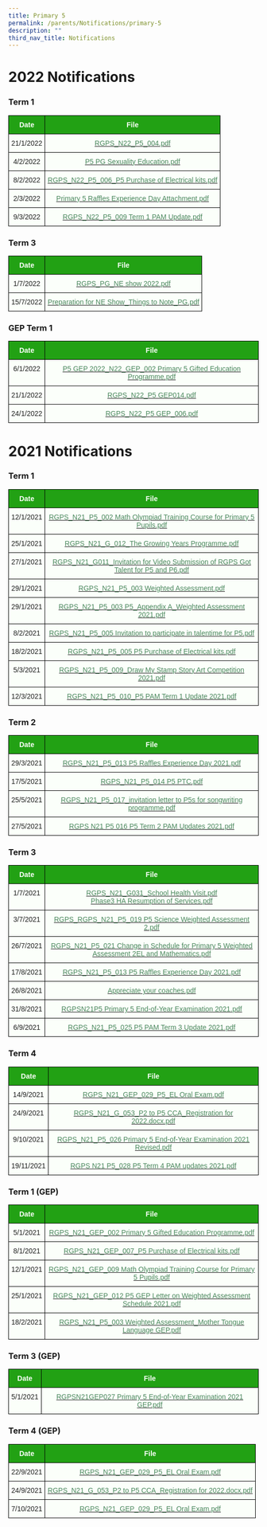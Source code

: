 ```yaml
---
title: Primary 5
permalink: /parents/Notifications/primary-5
description: ""
third_nav_title: Notifications
---
```

# 2022 Notifications

### Term 1

<style type="text/css">
.tg  {border-collapse:collapse;border-spacing:0;}
.tg td{border-color:black;border-style:solid;border-width:1px;font-family:Arial, sans-serif;font-size:14px;
  overflow:hidden;padding:10px 5px;word-break:normal;}
.tg th{border-color:black;border-style:solid;border-width:1px;font-family:Arial, sans-serif;font-size:14px;
  font-weight:normal;overflow:hidden;padding:10px 5px;word-break:normal;}
.tg .tg-pk3b{background-color:#FBFFFA;color:#222;text-align:center;vertical-align:top}
.tg .tg-1h0n{background-color:#22A114;color:#FBFFFA;font-weight:bold;text-align:center;vertical-align:top}
.tg .tg-gbal{background-color:#FBFFFA;color:#49875C;text-align:center;text-decoration:underline;vertical-align:top}
</style>
<table class="tg">
<thead>
  <tr>
    <th class="tg-1h0n">Date</th>
    <th class="tg-1h0n">File</th>
  </tr>
</thead>
<tbody>
  <tr>
    <td class="tg-pk3b">21/1/2022</td>
    <td class="tg-gbal"><a href="/files/RGPS_N22_P5_004.pdf"><span style="font-weight:400;color:#49875C">RGPS_N22_P5_004.pdf</span></a><br></td>
  </tr>
  <tr>
    <td class="tg-pk3b">4/2/2022</td>
    <td class="tg-gbal"><a href="/files/P5%20PG%20Sexuality%20Education.pdf"><span style="font-weight:400;color:#49875C">P5 PG Sexuality Education.pdf</span></a><br></td>
  </tr>
  <tr>
    <td class="tg-pk3b">8/2/2022</td>
    <td class="tg-gbal"><a href="/files/RGPS_N22_P5_006_P5%20Purchase%20of%20Electrical%20kits.pdf"><span style="font-weight:400;color:#49875C">RGPS_N22_P5_006_P5 Purchase of Electrical kits.pdf</span></a><br></td>
  </tr>
  <tr>
    <td class="tg-pk3b">2/3/2022</td>
    <td class="tg-gbal"><a href="/files/Primary%205%20Raffles%20Experience%20Day%20Attachment.pdf"><span style="font-weight:400;color:#49875C">Primary 5 Raffles Experience Day Attachment.pdf</span></a><br></td>
  </tr>
  <tr>
    <td class="tg-pk3b">9/3/2022</td>
    <td class="tg-gbal"><a href="/files/RGPS_N22_P5_009%20Term%201%20PAM%20Update.pdf"><span style="font-weight:400;color:#49875C">RGPS_N22_P5_009 Term 1 PAM Update.pdf</span></a></td>
  </tr>
</tbody>
</table>

### Term 3 

<style type="text/css">
.tg  {border-collapse:collapse;border-spacing:0;}
.tg td{border-color:black;border-style:solid;border-width:1px;font-family:Arial, sans-serif;font-size:14px;
  overflow:hidden;padding:10px 5px;word-break:normal;}
.tg th{border-color:black;border-style:solid;border-width:1px;font-family:Arial, sans-serif;font-size:14px;
  font-weight:normal;overflow:hidden;padding:10px 5px;word-break:normal;}
.tg .tg-pk3b{background-color:#FBFFFA;color:#222;text-align:center;vertical-align:top}
.tg .tg-1h0n{background-color:#22A114;color:#FBFFFA;font-weight:bold;text-align:center;vertical-align:top}
.tg .tg-gbal{background-color:#FBFFFA;color:#49875C;text-align:center;text-decoration:underline;vertical-align:top}
</style>
<table class="tg">
<thead>
  <tr>
    <th class="tg-1h0n">Date</th>
    <th class="tg-1h0n">File</th>
  </tr>
</thead>
<tbody>
  <tr>
    <td class="tg-pk3b">1/7/2022</td>
    <td class="tg-gbal"><a href="/files/RGPS_PG_NE%20show%202022.pdf"><span style="font-weight:400;color:#49875C">RGPS_PG_NE show 2022.pdf</span></a><br></td>
  </tr>
  <tr>
    <td class="tg-pk3b">15/7/2022</td>
    <td class="tg-gbal"><a href="/files/Preparation%20for%20NE%20Show_Things%20to%20Note_PG.pdf"><span style="font-weight:400;color:#49875C">Preparation for NE Show_Things to Note_PG.pdf</span></a></td>
  </tr>
</tbody>
</table>

### GEP Term 1

<style type="text/css">
.tg  {border-collapse:collapse;border-spacing:0;}
.tg td{border-color:black;border-style:solid;border-width:1px;font-family:Arial, sans-serif;font-size:14px;
  overflow:hidden;padding:10px 5px;word-break:normal;}
.tg th{border-color:black;border-style:solid;border-width:1px;font-family:Arial, sans-serif;font-size:14px;
  font-weight:normal;overflow:hidden;padding:10px 5px;word-break:normal;}
.tg .tg-pk3b{background-color:#FBFFFA;color:#222;text-align:center;vertical-align:top}
.tg .tg-1h0n{background-color:#22A114;color:#FBFFFA;font-weight:bold;text-align:center;vertical-align:top}
.tg .tg-gbal{background-color:#FBFFFA;color:#49875C;text-align:center;text-decoration:underline;vertical-align:top}
</style>
<table class="tg">
<thead>
  <tr>
    <th class="tg-1h0n">Date</th>
    <th class="tg-1h0n">File</th>
  </tr>
</thead>
<tbody>
  <tr>
    <td class="tg-pk3b">6/1/2022</td>
    <td class="tg-gbal"><a href="/files/P5%20GEP%202022_N22_GEP_002%20Primary%205%20Gifted%20Education%20Programme.pdf"><span style="font-weight:400;color:#49875C">P5 GEP 2022_N22_GEP_002 Primary 5 Gifted Education Programme.pdf</span></a><br></td>
  </tr>
  <tr>
    <td class="tg-pk3b">21/1/2022</td>
    <td class="tg-gbal"><a href="/files/RGPS_N22_P5%20GEP014.pdf"><span style="font-weight:400;color:#49875C">RGPS_N22_P5 GEP014.pdf</span></a><br></td>
  </tr>
  <tr>
    <td class="tg-pk3b">24/1/2022</td>
    <td class="tg-gbal"><a href="/files/RGPS_N22_P5%20GEP_006.pdf"><span style="font-weight:400;color:#49875C">RGPS_N22_P5 GEP_006.pdf</span></a></td>
  </tr>
</tbody>
</table>

# 2021 Notifications

### Term 1

<style type="text/css">
.tg  {border-collapse:collapse;border-spacing:0;}
.tg td{border-color:black;border-style:solid;border-width:1px;font-family:Arial, sans-serif;font-size:14px;
  overflow:hidden;padding:10px 5px;word-break:normal;}
.tg th{border-color:black;border-style:solid;border-width:1px;font-family:Arial, sans-serif;font-size:14px;
  font-weight:normal;overflow:hidden;padding:10px 5px;word-break:normal;}
.tg .tg-pk3b{background-color:#FBFFFA;color:#222;text-align:center;vertical-align:top}
.tg .tg-1h0n{background-color:#22A114;color:#FBFFFA;font-weight:bold;text-align:center;vertical-align:top}
.tg .tg-gbal{background-color:#FBFFFA;color:#49875C;text-align:center;text-decoration:underline;vertical-align:top}
</style>
<table class="tg">
<thead>
  <tr>
    <th class="tg-1h0n">Date  </th>
    <th class="tg-1h0n">File</th>
  </tr>
</thead>
<tbody>
  <tr>
    <td class="tg-pk3b">12/1/2021</td>
    <td class="tg-gbal"><a href="/files/RGPS_N21_P5_002%20Math%20Olympiad%20Training%20Course%20for%20Primary%205%20Pupils.pdf"><span style="font-weight:400;color:#49875C">RGPS_N21_P5_002 Math Olympiad Training Course for Primary 5 Pupils.pdf</span></a><span style="color:#222;background-color:#FBFFFA"> </span><br></td>
  </tr>
  <tr>
    <td class="tg-pk3b">25/1/2021</td>
    <td class="tg-gbal"><a href="/files/RGPS_N21_G_012_The%20Growing%20Years%20Programme.pdf"><span style="font-weight:400;color:#49875C">RGPS_N21_G_012_The Growing Years Programme.pdf</span></a><span style="color:#222;background-color:#FBFFFA"> </span><br></td>
  </tr>
  <tr>
    <td class="tg-pk3b">27/1/2021</td>
    <td class="tg-gbal"><a href="/files/RGPS_N21_G011_Invitation%20for%20Video%20Submission%20of%20RGPS%20Got%20Talent%20for%20P5%20and%20P6.pdf"><span style="font-weight:400;color:#49875C">RGPS_N21_G011_Invitation for Video Submission of RGPS Got Talent for P5 and P6.pdf</span></a><span style="color:#222;background-color:#FBFFFA"> </span><br></td>
  </tr>
  <tr>
    <td class="tg-pk3b">29/1/2021</td>
    <td class="tg-gbal"><a href="/files/RGPS_N21_P5_003%20Weighted%20Assessment.pdf"><span style="font-weight:400;color:#49875C">RGPS_N21_P5_003 Weighted Assessment.pdf</span></a><span style="color:#222;background-color:#FBFFFA"> </span><br></td>
  </tr>
  <tr>
    <td class="tg-pk3b">29/1/2021</td>
    <td class="tg-gbal"><a href="/files/RGPS_N21_P5_003%20P5_Appendix%20A_Weighted%20Assessment%202021.pdf"><span style="font-weight:400;color:#49875C">RGPS_N21_P5_003 P5_Appendix A_Weighted Assessment 2021.pdf</span></a><span style="color:#222;background-color:#FBFFFA"> </span><br></td>
  </tr>
  <tr>
    <td class="tg-pk3b">8/2/2021</td>
    <td class="tg-gbal"><a href="/files/RGPS_N21_P5_005%20Invitation%20to%20participate%20in%20talentime%20for%20P5.pdf"><span style="font-weight:400;color:#49875C">RGPS_N21_P5_005 Invitation to participate in talentime for P5.pdf</span></a><br></td>
  </tr>
  <tr>
    <td class="tg-pk3b">18/2/2021</td>
    <td class="tg-gbal"><a href="/files/RGPS_N21_P5_005%20P5%20Purchase%20of%20Electrical%20kits.pdf"><span style="font-weight:400;color:#49875C">RGPS_N21_P5_005 P5 Purchase of Electrical kits.pdf</span></a><br></td>
  </tr>
  <tr>
    <td class="tg-pk3b">5/3/2021</td>
    <td class="tg-gbal"><a href="/files/RGPS_N21_P5_009_Draw%20My%20Stamp%20Story%20Art%20Competition%202021.pdf"><span style="font-weight:400;color:#49875C">RGPS_N21_P5_009_Draw My Stamp Story Art Competition 2021.pdf</span></a><br></td>
  </tr>
  <tr>
    <td class="tg-pk3b">12/3/2021</td>
    <td class="tg-gbal"><a href="/files/RGPS_N21_P5_010_P5%20PAM%20Term%201%20Update%202021.pdf"><span style="font-weight:400;color:#49875C">RGPS_N21_P5_010_P5 PAM Term 1 Update 2021.pdf</span></a><br></td>
  </tr>
</tbody>
</table>

### Term 2
<style type="text/css">
.tg  {border-collapse:collapse;border-spacing:0;}
.tg td{border-color:black;border-style:solid;border-width:1px;font-family:Arial, sans-serif;font-size:14px;
  overflow:hidden;padding:10px 5px;word-break:normal;}
.tg th{border-color:black;border-style:solid;border-width:1px;font-family:Arial, sans-serif;font-size:14px;
  font-weight:normal;overflow:hidden;padding:10px 5px;word-break:normal;}
.tg .tg-pk3b{background-color:#FBFFFA;color:#222;text-align:center;vertical-align:top}
.tg .tg-1h0n{background-color:#22A114;color:#FBFFFA;font-weight:bold;text-align:center;vertical-align:top}
.tg .tg-gbal{background-color:#FBFFFA;color:#49875C;text-align:center;text-decoration:underline;vertical-align:top}
</style>
<table class="tg">
<thead>
  <tr>
    <th class="tg-1h0n">Date  </th>
    <th class="tg-1h0n">File</th>
  </tr>
</thead>
<tbody>
  <tr>
    <td class="tg-pk3b">29/3/2021</td>
    <td class="tg-gbal"><a href="/files/RGPS_N21_P5_013%20P5%20Raffles%20Experience%20Day%202021.pdf"><span style="font-weight:400;color:#49875C">RGPS_N21_P5_013 P5 Raffles Experience Day 2021.pdf</span></a><br></td>
  </tr>
  <tr>
    <td class="tg-pk3b">17/5/2021</td>
    <td class="tg-gbal"><a href="/files/RGPS_N21_P5_013%20P5%20Raffles%20Experience%20Day%202021.pdf"><span style="font-weight:400;color:#49875C">RGPS_N21_P5_014 P5 PTC.pdf</span></a><br></td>
  </tr>
  <tr>
    <td class="tg-pk3b">25/5/2021</td>
    <td class="tg-gbal"><a href="/files/RGPS_N21_P5_017_invitation%20letter%20to%20P5s%20for%20songwriting%20programme.pdf"><span style="font-weight:400;color:#49875C">RGPS_N21_P5_017_invitation letter to P5s for songwriting programme.pdf</span></a><br></td>
  </tr>
  <tr>
    <td class="tg-pk3b">27/5/2021</td>
    <td class="tg-gbal"><a href="/files/RGPS%20N21%20P5%20016%20P5%20Term%202%20PAM%20Updates%202021.pdf"><span style="font-weight:400;color:#49875C">RGPS N21 P5 016 P5 Term 2 PAM Updates 2021.pdf</span></a></td>
  </tr>
</tbody>
</table>

### Term 3

<style type="text/css">
.tg  {border-collapse:collapse;border-spacing:0;}
.tg td{border-color:black;border-style:solid;border-width:1px;font-family:Arial, sans-serif;font-size:14px;
  overflow:hidden;padding:10px 5px;word-break:normal;}
.tg th{border-color:black;border-style:solid;border-width:1px;font-family:Arial, sans-serif;font-size:14px;
  font-weight:normal;overflow:hidden;padding:10px 5px;word-break:normal;}
.tg .tg-pk3b{background-color:#FBFFFA;color:#222;text-align:center;vertical-align:top}
.tg .tg-1h0n{background-color:#22A114;color:#FBFFFA;font-weight:bold;text-align:center;vertical-align:top}
.tg .tg-gbal{background-color:#FBFFFA;color:#49875C;text-align:center;text-decoration:underline;vertical-align:top}
</style>
<table class="tg">
<thead>
  <tr>
    <th class="tg-1h0n">Date  </th>
    <th class="tg-1h0n">File</th>
  </tr>
</thead>
<tbody>
  <tr>
    <td class="tg-pk3b">1/7/2021</td>
    <td class="tg-gbal"><a href="/files/RGPS_N21_G031_School%20Health%20Visit.pdf"><span style="font-weight:400;color:#49875C">RGPS_N21_G031_School Health Visit.pdf</span></a><br><a href="/files/Phase3%20HA%20Resumption%20of%20Services.pdf"><span style="font-weight:400;color:#49875C">Phase3 HA Resumption of Services.pdf</span></a><br></td>
  </tr>
  <tr>
    <td class="tg-pk3b">3/7/2021</td>
    <td class="tg-gbal"><a href="/files/RGPS_RGPS_N21_P5_019%20P5%20Science%20Weighted%20Assessment%202.pdf"><span style="font-weight:400;color:#49875C">RGPS_RGPS_N21_P5_019 P5 Science Weighted Assessment 2.pdf</span></a><br></td>
  </tr>
  <tr>
    <td class="tg-pk3b">26/7/2021</td>
    <td class="tg-gbal"><a href="/files/RGPS_N21_P5_021%20Change%20in%20Schedule%20for%20Primary%205%20Weighted%20Assessment%202EL%20and%20Mathematics.pdf"><span style="font-weight:400;color:#49875C">RGPS_N21_P5_021 Change in Schedule for Primary 5 Weighted Assessment 2EL and Mathematics.pdf</span></a><br></td>
  </tr>
  <tr>
    <td class="tg-pk3b">17/8/2021</td>
    <td class="tg-gbal"><a href="/files/RGPS_N21_P5_013%20P5%20Raffles%20Experience%20Day%202021.pdf"><span style="font-weight:400;color:#49875C">RGPS_N21_P5_013 P5 Raffles Experience Day 2021.pdf</span></a><br></td>
  </tr>
  <tr>
    <td class="tg-pk3b">26/8/2021</td>
    <td class="tg-gbal"><a href="/files/Appreciate%20your%20coaches.pdf"><span style="font-weight:400;color:#49875C">Appreciate your coaches.pdf</span></a><br></td>
  </tr>
  <tr>
    <td class="tg-pk3b">31/8/2021</td>
    <td class="tg-gbal"><a href="/files/RGPSN21P5%20Primary%205%20End-of-Year%20Examination%202021.pdf"><span style="font-weight:400;color:#49875C">RGPSN21P5 Primary 5 End-of-Year Examination 2021.pdf</span></a><br></td>
  </tr>
  <tr>
    <td class="tg-pk3b">6/9/2021</td>
    <td class="tg-gbal"><a href="/files/RGPS_N21_P5_025%20P5%20PAM%20Term%203%20Update%202021.pdf"><span style="font-weight:400;color:#49875C">RGPS_N21_P5_025 P5 PAM Term 3 Update 2021.pdf</span></a></td>
  </tr>
</tbody>
</table>

### Term 4

<style type="text/css">
.tg  {border-collapse:collapse;border-spacing:0;}
.tg td{border-color:black;border-style:solid;border-width:1px;font-family:Arial, sans-serif;font-size:14px;
  overflow:hidden;padding:10px 5px;word-break:normal;}
.tg th{border-color:black;border-style:solid;border-width:1px;font-family:Arial, sans-serif;font-size:14px;
  font-weight:normal;overflow:hidden;padding:10px 5px;word-break:normal;}
.tg .tg-pk3b{background-color:#FBFFFA;color:#222;text-align:center;vertical-align:top}
.tg .tg-1h0n{background-color:#22A114;color:#FBFFFA;font-weight:bold;text-align:center;vertical-align:top}
.tg .tg-gbal{background-color:#FBFFFA;color:#49875C;text-align:center;text-decoration:underline;vertical-align:top}
</style>
<table class="tg">
<thead>
  <tr>
    <th class="tg-1h0n">Date  </th>
    <th class="tg-1h0n">File</th>
  </tr>
</thead>
<tbody>
  <tr>
    <td class="tg-pk3b">14/9/2021</td>
    <td class="tg-gbal"><a href="/files/RGPS_N21_GEP_029_P5_EL%20Oral%20Exam.pdf"><span style="font-weight:400;color:#49875C">RGPS_N21_GEP_029_P5_EL Oral Exam.pdf</span></a><br></td>
  </tr>
  <tr>
    <td class="tg-pk3b">24/9/2021</td>
    <td class="tg-gbal"><a href="/files/RGPS_N21_G_053_P2%20to%20P5%20CCA_Registration%20for%202022.pdf"><span style="font-weight:400;color:#49875C">RGPS_N21_G_053_P2 to P5 CCA_Registration for 2022.docx.pdf</span></a><br></td>
  </tr>
  <tr>
    <td class="tg-pk3b">9/10/2021</td>
    <td class="tg-gbal"><a href="/files/RGPS_N21_P5_026%20Primary%205%20End-of-Year%20Examination%202021%20Revised.pdf"><span style="font-weight:400;color:#49875C">RGPS_N21_P5_026 Primary 5 End-of-Year Examination 2021 Revised.pdf</span></a><br></td>
  </tr>
  <tr>
    <td class="tg-pk3b">19/11/2021</td>
    <td class="tg-gbal"><a href="/files/RGPS%20N21%20P5_028%20P5%20Term%204%20PAM%20updates%202021.pdf"><span style="font-weight:400;color:#49875C">RGPS N21 P5_028 P5 Term 4 PAM updates 2021.pdf</span></a></td>
  </tr>
</tbody>
</table>

### Term 1 (GEP)

<style type="text/css">
.tg  {border-collapse:collapse;border-spacing:0;}
.tg td{border-color:black;border-style:solid;border-width:1px;font-family:Arial, sans-serif;font-size:14px;
  overflow:hidden;padding:10px 5px;word-break:normal;}
.tg th{border-color:black;border-style:solid;border-width:1px;font-family:Arial, sans-serif;font-size:14px;
  font-weight:normal;overflow:hidden;padding:10px 5px;word-break:normal;}
.tg .tg-pk3b{background-color:#FBFFFA;color:#222;text-align:center;vertical-align:top}
.tg .tg-1h0n{background-color:#22A114;color:#FBFFFA;font-weight:bold;text-align:center;vertical-align:top}
.tg .tg-gbal{background-color:#FBFFFA;color:#49875C;text-align:center;text-decoration:underline;vertical-align:top}
</style>
<table class="tg">
<thead>
  <tr>
    <th class="tg-1h0n">Date  </th>
    <th class="tg-1h0n">File</th>
  </tr>
</thead>
<tbody>
  <tr>
    <td class="tg-pk3b">5/1/2021</td>
    <td class="tg-gbal"><a href="/files/RGPS_N21_GEP_002%20Primary%205%20Gifted%20Education%20Programme.pdf"><span style="font-weight:400;color:#49875C">RGPS_N21_GEP_002 Primary 5 Gifted Education Programme.pdf</span></a><span style="color:#222;background-color:#FBFFFA"> </span><br></td>
  </tr>
  <tr>
    <td class="tg-pk3b">8/1/2021</td>
    <td class="tg-gbal"><a href="/files/RGPS_N21_GEP_007_P5%20Purchase%20of%20Electrical%20kits.pdf"><span style="font-weight:400;color:#49875C">RGPS_N21_GEP_007_P5 Purchase of Electrical kits.pdf</span></a><span style="color:#222;background-color:#FBFFFA"> </span><br></td>
  </tr>
  <tr>
    <td class="tg-pk3b">12/1/2021</td>
    <td class="tg-gbal"><a href="/files/RGPS_N21_GEP_009%20Math%20Olympiad%20Training%20Course%20for%20Primary%205%20Pupils.pdf"><span style="font-weight:400;color:#49875C">RGPS_N21_GEP_009 Math Olympiad Training Course for Primary 5 Pupils.pdf</span></a><span style="color:#222;background-color:#FBFFFA"> </span><br></td>
  </tr>
  <tr>
    <td class="tg-pk3b">25/1/2021</td>
    <td class="tg-gbal"><a href="/files/RGPS_N21_GEP_012%20P5%20GEP%20Letter%20on%20Weighted%20Assessment%20Schedule%202021.pdf"><span style="font-weight:400;color:#49875C">RGPS_N21_GEP_012 P5 GEP Letter on Weighted Assessment Schedule 2021.pdf</span></a><span style="color:#222;background-color:#FBFFFA"> </span><br></td>
  </tr>
  <tr>
    <td class="tg-pk3b">18/2/2021</td>
    <td class="tg-gbal"><a href="/files/RGPS_N21_P5_003%20Weighted%20Assessment_Mother%20Tongue%20Language%20GEP.pdf"><span style="font-weight:400;color:#49875C">RGPS_N21_P5_003 Weighted Assessment_Mother Tongue Language GEP.pdf</span></a></td>
  </tr>
</tbody>
</table>

### Term 3 (GEP)

<style type="text/css">
.tg  {border-collapse:collapse;border-spacing:0;}
.tg td{border-color:black;border-style:solid;border-width:1px;font-family:Arial, sans-serif;font-size:14px;
  overflow:hidden;padding:10px 5px;word-break:normal;}
.tg th{border-color:black;border-style:solid;border-width:1px;font-family:Arial, sans-serif;font-size:14px;
  font-weight:normal;overflow:hidden;padding:10px 5px;word-break:normal;}
.tg .tg-pk3b{background-color:#FBFFFA;color:#222;text-align:center;vertical-align:top}
.tg .tg-1h0n{background-color:#22A114;color:#FBFFFA;font-weight:bold;text-align:center;vertical-align:top}
.tg .tg-gbal{background-color:#FBFFFA;color:#49875C;text-align:center;text-decoration:underline;vertical-align:top}
</style>
<table class="tg">
<thead>
  <tr>
    <th class="tg-1h0n">Date  </th>
    <th class="tg-1h0n">File</th>
  </tr>
</thead>
<tbody>
  <tr>
    <td class="tg-pk3b">5/1/2021</td>
    <td class="tg-gbal"><a href="/files/RGPSN21GEP027%20Primary%205%20End-of-Year%20Examination%202021%20GEP.pdf"><span style="font-weight:400;color:#49875C">RGPSN21GEP027 Primary 5 End-of-Year Examination 2021 GEP.pdf</span></a><br></td>
  </tr>
</tbody>
</table>

### Term 4 (GEP)

<style type="text/css">
.tg  {border-collapse:collapse;border-spacing:0;}
.tg td{border-color:black;border-style:solid;border-width:1px;font-family:Arial, sans-serif;font-size:14px;
  overflow:hidden;padding:10px 5px;word-break:normal;}
.tg th{border-color:black;border-style:solid;border-width:1px;font-family:Arial, sans-serif;font-size:14px;
  font-weight:normal;overflow:hidden;padding:10px 5px;word-break:normal;}
.tg .tg-pk3b{background-color:#FBFFFA;color:#222;text-align:center;vertical-align:top}
.tg .tg-1h0n{background-color:#22A114;color:#FBFFFA;font-weight:bold;text-align:center;vertical-align:top}
.tg .tg-gbal{background-color:#FBFFFA;color:#49875C;text-align:center;text-decoration:underline;vertical-align:top}
</style>
<table class="tg">
<thead>
  <tr>
    <th class="tg-1h0n">Date  </th>
    <th class="tg-1h0n">File</th>
  </tr>
</thead>
<tbody>
  <tr>
    <td class="tg-pk3b">22/9/2021</td>
    <td class="tg-gbal"><a href="/files/RGPS_N21_GEP_029_P5_EL%20Oral%20Exam%20.pdf"><span style="font-weight:400;color:#49875C">RGPS_N21_GEP_029_P5_EL Oral Exam.pdf</span></a><br></td>
  </tr>
  <tr>
    <td class="tg-pk3b">24/9/2021</td>
    <td class="tg-gbal"><a href="/files/RGPS_N21_G_053_P2%20to%20P5%20CCA_Registration%20for%202022.pdf"><span style="font-weight:400;color:#49875C">RGPS_N21_G_053_P2 to P5 CCA_Registration for 2022.docx.pdf</span></a><br></td>
  </tr>
  <tr>
    <td class="tg-pk3b">7/10/2021</td>
    <td class="tg-gbal"><a href="/files/RGPS_N21_GEP_029_P5_EL%20Oral%20Exam%20.pdf)"><span style="font-weight:400;color:#49875C">RGPS_N21_GEP_029_P5_EL Oral Exam.pdf</span></a><br></td>
  </tr>
</tbody>
</table>

